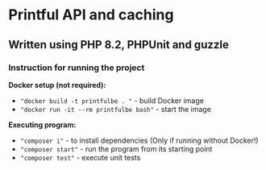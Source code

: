 # Printful API and caching

## Written using PHP 8.2, PHPUnit and guzzle

### Instruction for running the project

**Docker setup (not required):**

+ ``"docker build -t printfulbe . "`` - build Docker image
+ ``"docker run -it --rm printfulbe bash"`` - start the image

**Executing program:**

+ ``"composer i"`` - to install dependencies (Only if running without Docker!)
+ ``"composer start"`` - run the program from its starting point
+ ``"composer test"`` - execute unit tests
